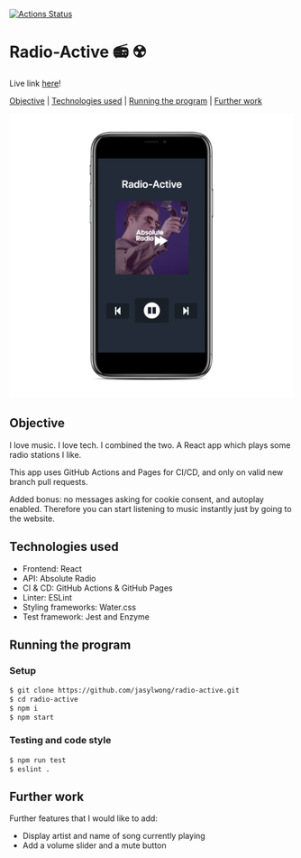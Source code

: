 [![Actions Status](https://github.com/jasylwong/radio-active/workflows/CI/badge.svg)](https://github.com/jasylwong/radio-active/actions) 

# Radio-Active 📻 ☢️

Live link [here](https://jasylwong.github.io/radio-active/)!

[Objective](#Objective) | [Technologies used](#tech) | [Running the program](#running_the_program) | [Further work](#further_work)

![radio-active](radio_active_phone.png)

## <a name="Objective">Objective</a>

I love music. I love tech. I combined the two.
A React app which plays some radio stations I like.

This app uses GitHub Actions and Pages for CI/CD, and only on valid new branch pull requests.

Added bonus: no messages asking for cookie consent, and autoplay enabled. Therefore you can start listening to music instantly just by going to the website.

## <a name="tech">Technologies used</a>

- Frontend: React
- API: Absolute Radio
- CI & CD: GitHub Actions & GitHub Pages
- Linter: ESLint
- Styling frameworks: Water.css
- Test framework: Jest and Enzyme

## <a name="running_the_program">Running the program</a>

### Setup
```
$ git clone https://github.com/jasylwong/radio-active.git
$ cd radio-active
$ npm i
$ npm start
```

### Testing and code style
```
$ npm run test
$ eslint .
```

## <a name="Further work">Further work</a>

Further features that I would like to add:
- Display artist and name of song currently playing
- Add a volume slider and a mute button
